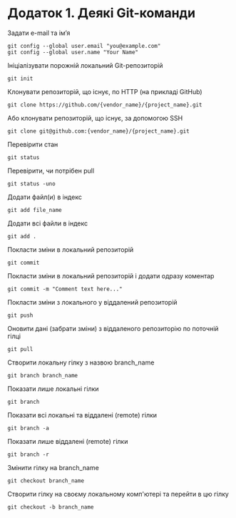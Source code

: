 # Додаток 1. Деякі Git-команди

Задати e-mail та ім’я

```
git config --global user.email "you@example.com"
git config --global user.name "Your Name"
```

Ініціалізувати порожній локальний Git-репозиторій

```
git init
```

Клонувати репозиторій, що існує, по HTTP (на прикладі GitHub)

```
git clone https://github.com/{vendor_name}/{project_name}.git
```

Або клонувати репозиторій, що існує, за допомогою SSH

```
git clone git@github.com:{vendor_name}/{project_name}.git
```

Перевірити стан

```
git status
```

Перевірити, чи потрібен pull

```
git status -uno
```

Додати файл(и) в індекс

```
git add file_name
```

Додати всі файли в індекс

```
git add .
```

Покласти зміни в локальний репозиторій

```
git commit
```

Покласти зміни в локальний репозиторій і додати одразу коментар

```
git commit -m "Comment text here..."
```

Покласти зміни з локального у віддалений репозиторій

```
git push
```

Оновити дані (забрати зміни) з віддаленого репозиторію по поточній гілці

```
git pull
```

Створити локальну гілку з назвою branch_name

```
git branch branch_name
```

Показати лише локальні гілки

```
git branch
```

Показати всі локальні та віддалені (remote) гілки

```
git branch -a
```

Показати лише віддалені (remote) гілки

```
git branch -r
```

Змінити гілку на branch_name

```
git checkout branch_name
```

Створити гілку на своєму локальному комп'ютері та перейти в цю гілку

```
git checkout -b branch_name
```
